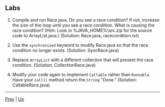 ## Labs

1. Compile and run Race.java. Do you see a race condition? If not, increase the size of the loop until you see a race condition. What is causing the race condition? (Hint: Look in %JAVA_HOME%\src.zip for the source code to ArrayList.java.)
(Solution: Race.java, racecondition.txt)

1. Use the `synchronized` keyword to modify Race.java so that the race condition no longer exists.
(Solution: SyncRace.java)

1. Replace `ArrayList` with a different collection that will prevent the race condition.
(Solution: CollectionRace.java)

1. Modify your code again to implement `Callable` rather than `Runnable`. Have your `call()` method return the `String` "Done."
(Solution: CallableRace.java)

<hr>

[Prev](RaceConditions.md) | [Up](../README.md)

